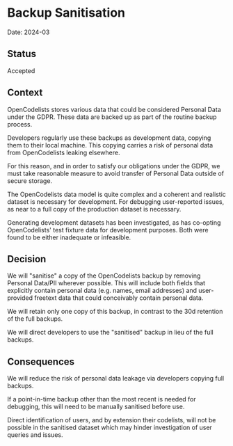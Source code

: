 # Backup Sanitisation

Date: 2024-03

## Status

Accepted

## Context

OpenCodelists stores various data that could be considered Personal Data under the GDPR.
These data are backed up as part of the routine backup process.

Developers regularly use these backups as development data, copying them to their local machine.
This copying carries a risk of personal data from OpenCodelists leaking elsewhere.

For this reason, and in order to satisfy our obligations under the GDPR, we must take reasonable
measure to avoid transfer of Personal Data outside of secure storage.

The OpenCodelists data model is quite complex and a coherent and realistic dataset is necessary for development.
For debugging user-reported issues, as near to a full copy of the production dataset is necessary.

Generating development datasets has been investigated,
as has co-opting OpenCodelists' test fixture data for development purposes.
Both were found to be either inadequate or infeasible.

## Decision

We will "sanitise" a copy of the OpenCodelists backup by
removing Personal Data/PII wherever possible.
This will include both fields that explicitly contain personal data (e.g. names, email addresses)
and user-provided freetext data that could conceivably contain personal data.

We will retain only one copy of this backup, in contrast to the 30d retention of the full backups.

We will direct developers to use the "sanitised" backup in lieu of the full backups.

## Consequences

We will reduce the risk of personal data leakage via developers copying full backups.

If a point-in-time backup other than the most recent is needed for debugging,
this will need to be manually sanitised before use.

Direct identification of users, and by extension their codelists, will not be possible
in the sanitised dataset which may hinder investigation of user queries and issues.
